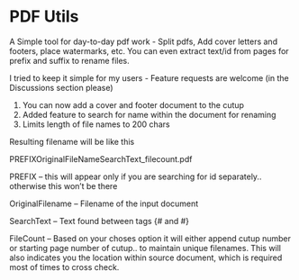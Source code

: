 # PDF Utils

A Simple tool for day-to-day pdf work - Split pdfs, Add cover letters and footers, place watermarks, etc. You can even extract text/id from pages for prefix and suffix to rename files.

I tried to keep it simple for my users - Feature requests are welcome (in the Discussions section please)

1. You can now add a cover and footer document to the cutup
2. Added feature to search for name within the document for renaming
3. Limits length of file names to 200 chars


Resulting filename will be like this

PREFIXOriginalFileNameSearchText_filecount.pdf

PREFIX – this will appear only if you are searching for id separately.. otherwise this won’t be there

OriginalFilename – Filename of the input document

SearchText – Text found between tags {# and #}

FileCount – Based on your choses option it will either append cutup number or starting page number of cutup.. to maintain unique filenames. This will also indicates you the location within source document, which is required most of times to cross check.
